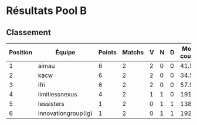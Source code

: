 # Résultats Pool B

## Classement
| Position | Équipe | Points | Matchs | V | N | D | Moy. coups |
|----------|---------|---------|---------|---|---|---|------------|
| 1 | aimau | 6 | 2 | 2 | 0 | 0 | 41.5 |
| 2 | kacw | 6 | 2 | 2 | 0 | 0 | 34.5 |
| 3 | ifri | 6 | 2 | 2 | 0 | 0 | 57.5 |
| 4 | limitlessnexus | 4 | 2 | 1 | 1 | 0 | 191.5 |
| 5 | lessisters | 1 | 2 | 0 | 1 | 1 | 138.0 |
| 6 | innovationgroup(ig) | 1 | 2 | 0 | 1 | 1 | 192.5 |